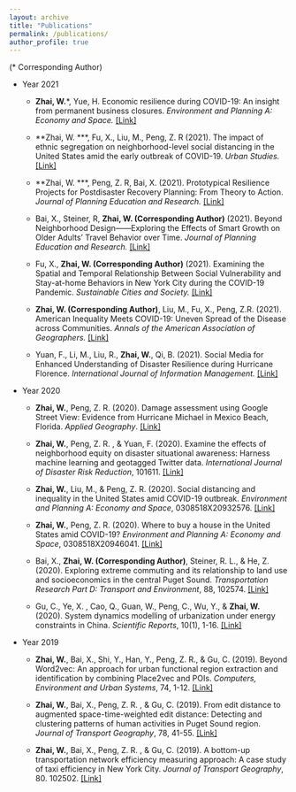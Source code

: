 ```yaml
---
layout: archive
title: "Publications"
permalink: /publications/
author_profile: true
---
```

(* Corresponding Author)
* Year 2021
  * **Zhai, W.***, Yue, H. Economic resilience during COVID-19: An insight from permanent business closures. *Environment and Planning A: Economy and Space.* [[Link]](https://doi.org/10.1177/0308518X211055181)
  * **Zhai, W. ***, Fu, X., Liu, M., Peng, Z. R (2021). The impact of ethnic segregation on neighborhood-level social distancing in the United States amid the early outbreak of COVID-19. *Urban Studies.* [[Link]](https://doi.org/10.1177/00420980211050183)
  * **Zhai, W. ***, Peng, Z. R, Bai, X. (2021). Prototypical Resilience Projects for Postdisaster Recovery Planning: From Theory to Action. *Journal of Planning Education and Research.* [[Link]](https://journals.sagepub.com/eprint/2XZCVZQQNWAKW7QDWK4H/full)
  
  * Bai, X., Steiner, R, **Zhai, W. (Corresponding Author)** (2021). Beyond Neighborhood Design——Exploring the Effects of Smart Growth on Older Adults’ Travel Behavior over Time. *Journal of Planning Education and Research.* [[Link]](https://doi.org/10.1177/0739456X211020352)
  
  * Fu, X., **Zhai, W. (Corresponding Author)** (2021).  Examining the Spatial and Temporal Relationship Between Social Vulnerability and Stay-at-home Behaviors in New York City during the COVID-19 Pandemic. *Sustainable Cities and Society.* [[Link]](https://doi.org/10.1016/j.scs.2021.102757)

  * **Zhai, W. (Corresponding Author)**, Liu, M., Fu, X., Peng, Z.R. (2021). American Inequality Meets COVID-19: Uneven Spread of the Disease across Communities. *Annals of the American Association of Geographers.* [[Link]](https://www.tandfonline.com/doi/abs/10.1080/24694452.2020.1866489?journalCode=raag21)

  * Yuan, F., Li, M., Liu, R., **Zhai, W.**, Qi, B. (2021). Social Media for Enhanced Understanding of Disaster Resilience during Hurricane Florence. *International Journal of Information Management.* [[Link]](https://www.sciencedirect.com/science/article/pii/S0268401220314882?dgcid=coauthor)


* Year 2020

  * **Zhai, W.**, Peng, Z. R. (2020). Damage assessment using Google Street View: Evidence from Hurricane Michael in Mexico Beach, Florida. *Applied Geography*. [[Link]](https://doi.org/10.1016/j.apgeog.2020.102252)

  * **Zhai, W.**, Peng, Z. R. , & Yuan, F. (2020). Examine the effects of neighborhood equity on disaster situational awareness: Harness machine learning and geotagged Twitter data. *International Journal of Disaster Risk Reduction*, 101611. [[Link]](https://doi.org/10.1016/j.ijdrr.2020.101611)

  * **Zhai, W.**, Liu, M., & Peng, Z. R. (2020). Social distancing and inequality in the United States amid COVID-19 outbreak. *Environment and Planning A: Economy and Space*, 0308518X20932576. [[Link]](https://journals.sagepub.com/doi/10.1177/0308518X20932576 )

  * **Zhai, W.**, Peng, Z. R. (2020). Where to buy a house in the United States amid COVID-19? *Environment and Planning A: Economy and Space*, 0308518X20946041. [[Link]](https://journals.sagepub.com/doi/10.1177/0308518X20946041) 

  * Bai, X., **Zhai, W. (Corresponding Author)**, Steiner, R. L., & He, Z. (2020). Exploring extreme commuting and its relationship to land use and socioeconomics in the central Puget Sound. *Transportation Research Part D: Transport and Environment*, 88, 102574. [[Link]](https://doi.org/10.1016/j.trd.2020.102574)

  * Gu, C., Ye, X. , Cao, Q., Guan, W., Peng, C., Wu, Y., & **Zhai, W.** (2020). System dynamics modelling of urbanization under energy constraints in China. *Scientific Reports*, 10(1), 1-16. [[Link]](https://doi.org/10.1038/s41598-020-66125-3)


* Year 2019

  * **Zhai, W.**, Bai, X., Shi, Y., Han, Y., Peng, Z. R., & Gu, C. (2019). Beyond Word2vec: An approach for urban functional region extraction and identification by combining Place2vec and POIs. *Computers, Environment and Urban Systems*, 74, 1-12. [[Link]](https://doi.org/10.1016/j.compenvurbsys.2018.11.008)

  * **Zhai, W.**, Bai, X., Peng, Z. R. , & Gu, C. (2019). From edit distance to augmented space-time-weighted edit distance: Detecting and clustering patterns of human activities in Puget Sound region. *Journal of Transport Geography*, 78, 41-55. [[Link]](https://doi.org/10.1016/j.jtrangeo.2019.05.003)

  * **Zhai, W.**, Bai, X., Peng, Z. R. , & Gu, C. (2019). A bottom-up transportation network efficiency measuring approach: A case study of taxi efficiency in New York City. *Journal of Transport Geography*, 80. 102502. [[Link]](https://doi.org/10.1016/j.jtrangeo.2019.102502)
